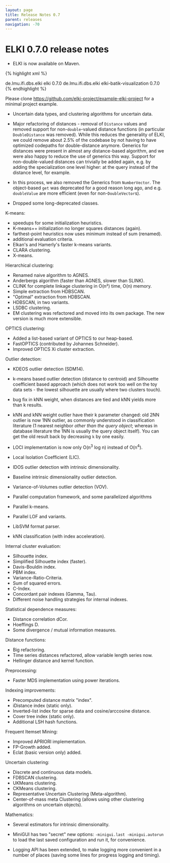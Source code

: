 ```yaml
---
layout: page
title: Release Notes 0.7
parent: releases
navigation: -70
---
```



ELKI 0.7.0 release notes
========================

- ELKI is now available on Maven.

{% highlight xml %}
<!-- ELKI core, without visualization -->
<dependency>
    <groupId>de.lmu.ifi.dbs.elki</groupId>
    <artifactId>elki</artifactId>
    <version>0.7.0</version>
</dependency>
<!-- You only need this dependency if you need visualization -->
<dependency>
    <groupId>de.lmu.ifi.dbs.elki</groupId>
    <artifactId>elki-batik-visualization</artifactId>
    <version>0.7.0</version>
</dependency>
{% endhighlight %}

Please clone https://github.com/elki-project/example-elki-project for a minimal project example.

- Uncertain data types, and clustering algorithms for uncertain data.

- Major refactoring of distances - removal of `Distance` values and removed support for non-`double`-valued distance functions (in particular `DoubleDistance` was removed). While this reduces the generality of ELKI, we could remove about 2.5% of the codebase by not having to have optimized codepaths for double-distance anymore. Generics for distances were present in almost any distance-based algorithm, and we were also happy to reduce the use of generics this way. Support for non-double-valued distances can trivially be added again, e.g. by adding the specialization one level higher: at the query instead of the distance level, for example.
- In this process, we also removed the Generics from `NumberVector`. The object-based `get` was deprecated for a good reason long ago, and e.g. `doubleValue` are more efficient (even for non-`DoubleVector`s).

- Dropped some long-deprecated classes.

K-means:

- speedups for some initialization heuristics.
- K-means++ initialization no longer squares distances (again).
- farthest-point heuristics now uses minimum instead of sum (renamed).
- additional evaluation criteria.
- Elkan's and Hamerly's faster k-means variants.
- CLARA clustering.
- X-means.

Hierarchical clustering:

- Renamed naive algorithm to AGNES.
- Anderbergs algorithm (faster than AGNES, slower than SLINK).
- CLINK for complete linkage clustering in O(n²) time, O(n) memory.
- Simple extraction from HDBSCAN.
- "Optimal" extraction from HDBSCAN.
- HDBSCAN, in two variants.
- LSDBC clustering.
- EM clustering was refactored and moved into its own package. The new version is much more extensible.

OPTICS clustering:

- Added a list-based variant of OPTICS to our heap-based.
- FastOPTICS (contributed by Johannes Schneider).
- Improved OPTICS Xi cluster extraction.

Outlier detection:

- KDEOS outlier detection (SDM14).
- k-means based outlier detection (distance to centroid) and Silhouette coefficient based approach (which does not work too well on the toy data sets - the lowest silhouette are usually where two clusters touch).
- bug fix in kNN weight, when distances are tied and kNN yields more than k results.
- kNN and kNN weight outlier have their k parameter changed: old 2NN outlier is now 1NN outlier, as commonly understood in classification literature (1 nearest neighbor *other than the query object*; whereas in database literature the 1NN is usually the query object itself). You can get the old result back by decreasing `k` by one easily.
- LOCI implementation is now only O(n<sup>3</sup> log n) instead of O(n<sup>4</sup>).
- Local Isolation Coefficient (LIC).
- IDOS outlier detection with intrinsic dimensionality.
- Baseline intrinsic dimensionality outlier detection.
- Variance-of-Volumes outlier detection (VOV).

- Parallel computation framework, and some parallelized algorithms
- Parallel k-means.
- Parallel LOF and variants.

- LibSVM format parser.

- kNN classification (with index acceleration).

Internal cluster evaluation:
- Silhouette index.
- Simplified Silhouette index (faster).
- Davis-Bouldin index.
- PBM index.
- Variance-Ratio-Criteria.
- Sum of squared errors.
- C-Index.
- Concordant pair indexes (Gamma, Tau).
- Different noise handling strategies for internal indexes.

Statistical dependence measures:
- Distance correlation dCor.
- Hoeffings D.
- Some divergence / mutual information measures.

Distance functions:
- Big refactoring.
- Time series distances refactored, allow variable length series now.
- Hellinger distance and kernel function.

Preprocessing:
- Faster MDS implementation using power iterations.

Indexing improvements:
- Precomputed distance matrix "index".
- iDistance index (static only).
- Inverted-list index for sparse data and cosine/arccosine distance.
- Cover tree index (static only).
- Additional LSH hash functions.

Frequent Itemset Mining:
- Improved APRIORI implementation.
- FP-Growth added.
- Eclat (basic version only) added.

Uncertain clustering:
- Discrete and continuous data models.
- FDBSCAN clustering.
- UKMeans clustering.
- CKMeans clustering.
- Representative Uncertain Clustering (Meta-algorithm).
- Center-of-mass meta Clustering (allows using other clustering algorithms on uncertain objects).

Mathematics:
- Several estimators for intrinsic dimensionality.

- MiniGUI has two "secret" new options: `-minigui.last -minigui.autorun` to load the last saved configuration and run it, for convenience.

- Logging API has been extended, to make logging more convenient in a number of places (saving some lines for progress logging and timing).


